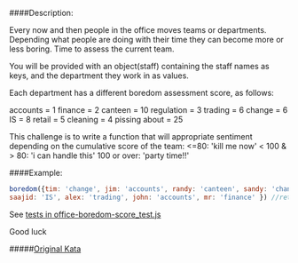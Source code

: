 ####Description:

Every now and then people in the office moves teams or departments. Depending what people are doing with their time they can become more or less boring. Time to assess the current team.

You will be provided with an object(staff) containing the staff names as keys, and the department they work in as values.

Each department has a different boredom assessment score, as follows:

accounts = 1
finance = 2
canteen = 10
regulation = 3
trading = 6
change = 6
IS = 8
retail = 5
cleaning = 4
pissing about = 25

This challenge is to write a function that will appropriate sentiment depending on the cumulative score of the team:
<=80: 'kill me now'
< 100 & > 80: 'i can handle this'
100 or over: 'party time!!'

####Example:

```js
boredom({tim: 'change', jim: 'accounts', randy: 'canteen', sandy: 'change', andy: 'change', katie: 'IS', laura: 'change',
saajid: 'IS', alex: 'trading', john: 'accounts', mr: 'finance' }) //returns 'kill me now'
```

See [tests in office-boredom-score_test.js](https://github.com/AlexVvx/code-wars/blob/master/katas/office-boredom-score/office-boredom-score_test.js)

Good luck

#####[Original Kata](https://www.codewars.com/kata/the-office-ii-boredom-score)
